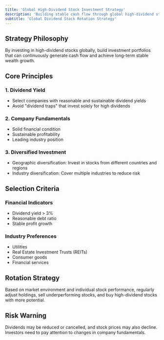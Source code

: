 ```yaml
---
title: 'Global High-Dividend Stock Investment Strategy'
description: 'Building stable cash flow through global high-dividend stock investments'
subtitle: 'Global Dividend Stock Rotation Strategy'
---
```


## Strategy Philosophy

By investing in high-dividend stocks globally, build investment portfolios that can continuously generate cash flow and achieve long-term stable wealth growth.

## Core Principles

### 1. Dividend Yield

- Select companies with reasonable and sustainable dividend yields
- Avoid "dividend traps" that invest solely for high dividends

### 2. Company Fundamentals

- Solid financial condition
- Sustainable profitability
- Leading industry position

### 3. Diversified Investment

- Geographic diversification: Invest in stocks from different countries and regions
- Industry diversification: Cover multiple industries to reduce risk

## Selection Criteria

### Financial Indicators

- Dividend yield > 3%
- Reasonable debt ratio
- Stable profit growth

### Industry Preferences

- Utilities
- Real Estate Investment Trusts (REITs)
- Consumer goods
- Financial services

## Rotation Strategy

Based on market environment and individual stock performance, regularly adjust holdings, sell underperforming stocks, and buy high-dividend stocks with more potential.

## Risk Warning

Dividends may be reduced or cancelled, and stock prices may also decline. Investors need to pay attention to changes in company fundamentals.
